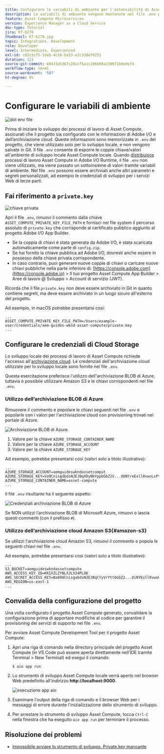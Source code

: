 ```yaml
---
title: Configurare le variabili di ambiente per l’estensibilità di Asset Compute
description: Le variabili di ambiente vengono mantenute nel file .env per lo sviluppo locale e vengono utilizzate per fornire le credenziali di Adobe I/O e dell’archiviazione cloud richieste per lo sviluppo locale.
feature: Asset Compute Microservices
version: Experience Manager as a Cloud Service
doc-type: Tutorial
jira: KT-6270
thumbnail: KT-6270.jpg
topic: Integrations, Development
role: Developer
level: Intermediate, Experienced
exl-id: c63c5c75-1deb-4c16-ba33-e2c338ef6251
duration: 121
source-git-commit: 48433a5367c281cf5a1c106b08a1306f1b0e8ef4
workflow-type: tm+mt
source-wordcount: '587'
ht-degree: 0%

---
```


# Configurare le variabili di ambiente

![dot env file](assets/environment-variables/dot-env-file.png)

Prima di iniziare lo sviluppo dei processi di lavoro di Asset Compute, assicurati che il progetto sia configurato con le informazioni di Adobe I/O e dell’archiviazione cloud. Queste informazioni sono memorizzate in `.env` del progetto, che viene utilizzato solo per lo sviluppo locale, e non vengono salvate in Git. Il file `.env` consente di esporre le coppie chiave/valori all&#39;ambiente di sviluppo locale Asset Compute locale. Quando [distribuisce](../deploy/runtime.md) processi di lavoro Asset Compute in Adobe I/O Runtime, il file `.env` non viene utilizzato, ma viene passato un sottoinsieme di valori tramite variabili di ambiente. Nel file `.env` possono essere archiviati anche altri parametri e segreti personalizzati, ad esempio le credenziali di sviluppo per i servizi Web di terze parti.

## Fai riferimento a `private.key`

![chiave privata](assets/environment-variables/private-key.png)

Apri il file `.env`, rimuovi il commento dalla chiave `ASSET_COMPUTE_PRIVATE_KEY_FILE_PATH` e fornisci nel file system il percorso assoluto di `private.key` che corrisponde al certificato pubblico aggiunto al progetto Adobe I/O App Builder.

+ Se la coppia di chiavi è stata generata da Adobe I/O, è stata scaricata automaticamente come parte di `config.zip`.
+ Se hai fornito la chiave pubblica ad Adobe I/O, dovresti anche essere in possesso della chiave privata corrispondente.
+ In caso contrario, puoi generare nuove coppie di chiavi o caricare nuove chiavi pubbliche nella parte inferiore di:
  [https://console.adobe.com](https://console.adobe.io) > Il tuo progetto Asset Compute App Builder > Aree di lavoro @ Sviluppo > Account di servizio (JWT).

Ricorda che il file `private.key` non deve essere archiviato in Git in quanto contiene segreti, ma deve essere archiviato in un luogo sicuro all&#39;esterno del progetto.

Ad esempio, in macOS potrebbe presentarsi così:

```
...
ASSET_COMPUTE_PRIVATE_KEY_FILE_PATH=/Users/example-user/credentials/aem-guides-wknd-asset-compute/private.key
...
```

## Configurare le credenziali di Cloud Storage

Lo sviluppo locale dei processi di lavoro di Asset Compute richiede l&#39;accesso all&#39;[archiviazione cloud](../set-up/accounts-and-services.md#cloud-storage). Le credenziali dell&#39;archiviazione cloud utilizzate per lo sviluppo locale sono fornite nel file `.env`.

Questa esercitazione preferisce l&#39;utilizzo dell&#39;archiviazione BLOB di Azure, tuttavia è possibile utilizzare Amazon S3 e le chiavi corrispondenti nel file `.env`.

### Utilizzo dell’archiviazione BLOB di Azure

Rimuovere il commento e popolare le chiavi seguenti nel file `.env` e popolarle con i valori per l&#39;archiviazione cloud con provisioning trovati nel portale di Azure.

![Archiviazione BLOB di Azure](./assets/environment-variables/azure-portal-credentials.png)

1. Valore per la chiave `AZURE_STORAGE_CONTAINER_NAME`
1. Valore per la chiave `AZURE_STORAGE_ACCOUNT`
1. Valore per la chiave `AZURE_STORAGE_KEY`

Ad esempio, potrebbe presentarsi così (valori solo a titolo illustrativo):

```
...
AZURE_STORAGE_ACCOUNT=aemguideswkndassetcomput
AZURE_STORAGE_KEY=Va9CnisgdbdsNJEJBqXDyNbYppbGbZ2V...OUNY/eExll0vwoLsPt/OvbM+B7pkUdpEe7zJhg==
AZURE_STORAGE_CONTAINER_NAME=asset-compute
...
```

Il file `.env` risultante ha il seguente aspetto:

![Credenziali archiviazione BLOB di Azure](assets/environment-variables/cloud-storage-credentials.png)

Se NON utilizzi l’archiviazione BLOB di Microsoft Azure, rimuovi o lascia questi commenti (con il prefisso `#`).

### Utilizzo dell’archiviazione cloud Amazon S3{#amazon-s3}

Se utilizzi l&#39;archiviazione cloud Amazon S3, rimuovi il commento e popola le seguenti chiavi nel file `.env`.

Ad esempio, potrebbe presentarsi così (valori solo a titolo illustrativo):

```
...
S3_BUCKET=aemguideswkndassetcompute
AWS_ACCESS_KEY_ID=KKIXZLZYNLXJLV24PLO6
AWS_SECRET_ACCESS_KEY=Ba898CnisgabdsNJEJBqCYyVrYttbGbZ2...OiNYExll0vwoLsPtOv
AWS_REGION=us-east-1
...
```

## Convalida della configurazione del progetto

Una volta configurato il progetto Asset Compute generato, convalidare la configurazione prima di apportare modifiche al codice per garantire il provisioning dei servizi di supporto nei file `.env`.

Per avviare Asset Compute Development Tool per il progetto Asset Compute:

1. Apri una riga di comando nella directory principale del progetto Asset Compute (in VS Code può essere aperta direttamente nell’IDE tramite Terminal > New Terminal) ed esegui il comando:

   ```
   $ aio app run
   ```

1. Lo strumento di sviluppo Asset Compute locale verrà aperto nel browser Web predefinito all&#39;indirizzo __http://localhost:9000__.

   ![esecuzione app aio](assets/environment-variables/aio-app-run.png)

1. Esaminare l&#39;output della riga di comando e il browser Web per i messaggi di errore durante l&#39;inizializzazione dello strumento di sviluppo.
1. Per arrestare lo strumento di sviluppo Asset Compute, tocca `Ctrl-C` nella finestra che ha eseguito `aio app run` per terminare il processo.

## Risoluzione dei problemi

+ [Impossibile avviare lo strumento di sviluppo. Private.key mancante](../troubleshooting.md#missing-private-key)
